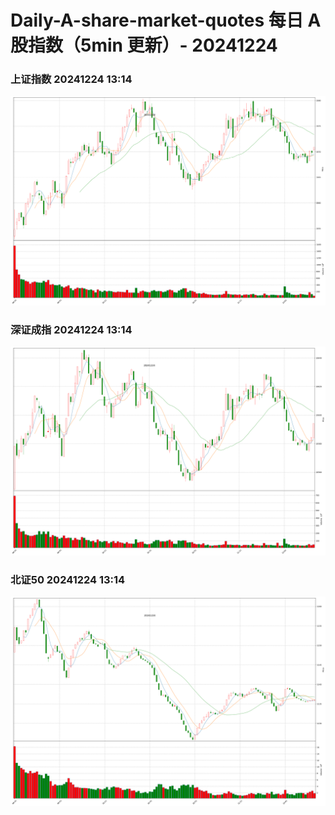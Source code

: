 
# Daily-A-share-market-quotes 每日 A 股指数（5min 更新）- 20241224

### 上证指数 20241224 13:14
![](./fig/2024/12/20241224-sh000001.png)

### 深证成指 20241224 13:14
![](./fig/2024/12/20241224-sz399001.png)

### 北证50 20241224 13:14
![](./fig/2024/12/20241224-bj899050.png)

